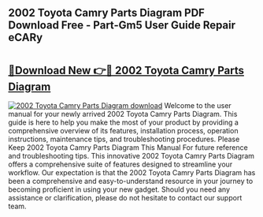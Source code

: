 ## 2002 Toyota Camry Parts Diagram PDF Download Free - Part-Gm5 User Guide Repair eCARy

# <h2><a href="http://dfh67k.blite.top/?on=2002+Toyota+Camry+Parts+Diagram">🔗Download New 👉🔴 2002 Toyota Camry Parts Diagram</a></h2>

[![2002 Toyota Camry Parts Diagram download](https://i.imgur.com/lujVjoI.png)](http://dfh67k.blite.top/?on=2002+Toyota+Camry+Parts+Diagram)
Welcome to the user manual for your newly arrived 2002 Toyota Camry Parts Diagram. This guide is here to help you make the most of your product by providing a comprehensive overview of its features, installation process, operation instructions, maintenance tips, and troubleshooting procedures. Please Keep 2002 Toyota Camry Parts Diagram This Manual For future reference and troubleshooting tips. This innovative 2002 Toyota Camry Parts Diagram offers a comprehensive suite of features designed to streamline your workflow. Our expectation is that the 2002 Toyota Camry Parts Diagram has been a comprehensive and easy-to-understand resource in your journey to becoming proficient in using your new gadget. Should you need any assistance or clarification, please do not hesitate to contact our support team.
